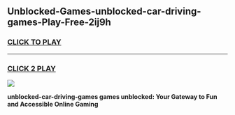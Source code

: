 
## Unblocked-Games-unblocked-car-driving-games-Play-Free-2ij9h
<h3>
<a href="https://premium76.site?title=unblocked-car-driving-games&ref=20A">CLICK TO PLAY</a></h3>
<hr>

<h3>
<a href="https://premium76.site?title=unblocked-car-driving-games&ref=20A">CLICK 2 PLAY</a>
  
</h3>

<a href="https://premium76.site?title=unblocked-car-driving-games&ref=20A"><img src="https://clearcache.store/games.png"></a>


**unblocked-car-driving-games games unblocked: Your Gateway to Fun and Accessible Online Gaming**
